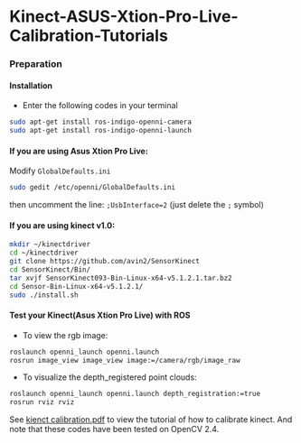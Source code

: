 <!--more-->
# Kinect-ASUS-Xtion-Pro-Live-Calibration-Tutorials
<script type="text/javascript" src="http://cdn.mathjax.org/mathjax/latest/MathJax.js?config=default"></script>

### Preparation
#### Installation
* Enter the following codes in your terminal

```bash
sudo apt-get install ros-indigo-openni-camera
sudo apt-get install ros-indigo-openni-launch
```

#### If you are using Asus Xtion Pro Live:
Modify `GlobalDefaults.ini` 
```bash
sudo gedit /etc/openni/GlobalDefaults.ini
```
then uncomment the line: `;UsbInterface=2` (just delete the `;` symbol)

#### If you are using kinect v1.0:
```bash
mkdir ~/kinectdriver 
cd ~/kinectdriver 
git clone https://github.com/avin2/SensorKinect 
cd SensorKinect/Bin/
tar xvjf SensorKinect093-Bin-Linux-x64-v5.1.2.1.tar.bz2
cd Sensor-Bin-Linux-x64-v5.1.2.1/
sudo ./install.sh
```

#### Test your Kinect(Asus Xtion Pro Live) with ROS

* To view the rgb image:
```bash
roslaunch openni_launch openni.launch
rosrun image_view image_view image:=/camera/rgb/image_raw
```

* To visualize the depth_registered point clouds:

```bash
roslaunch openni_launch openni.launch depth_registration:=true
rosrun rviz rviz
```

See [kienct calibration.pdf](https://github.com/CTTC/Kinect-ASUS-Xtion-Pro-Live-Calibration-Tutorials/blob/master/kienct%20calibration.pdf) to view the tutorial of how to calibrate kinect. And note that these codes have been tested on OpenCV 2.4. 
